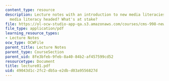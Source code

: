 ```yaml
---
content_type: resource
description: Lecture notes with an introduction to new media literacies. Where is
  media literacy headed? What's at stake?
file: https://ol-ocw-studio-app-qa.s3.amazonaws.com/courses/cms-998-new-media-literacies-spring-2007/49043d1c2fc2db5ae2dbd03a9556827d_lecture01.pdf
file_type: application/pdf
learning_resource_types:
- Lecture Notes
ocw_type: OCWFile
parent_title: Lecture Notes
parent_type: CourseSection
parent_uid: 8fe3bfeb-9feb-8a40-84b2-af457599cd52
resourcetype: Document
title: lecture01.pdf
uid: 49043d1c-2fc2-db5a-e2db-d03a9556827d
---
```

